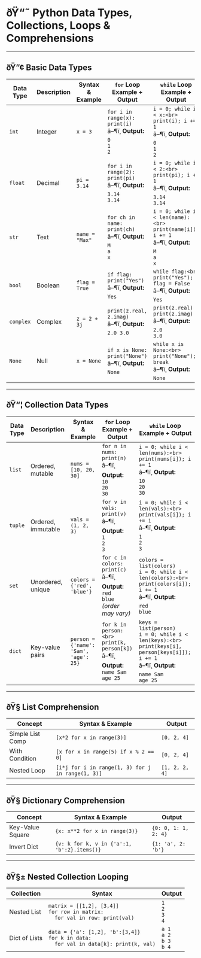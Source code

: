 
# ðŸ“˜ Python Data Types, Collections, Loops & Comprehensions

---

## ðŸ”¢ Basic Data Types

| Data Type | Description | Syntax & Example | `for` Loop Example + Output | `while` Loop Example + Output |
|-----------|-------------|------------------|------------------------------|-------------------------------|
| `int`     | Integer     | `x = 3` | `for i in range(x): print(i)`<br>â–¶ï¸ **Output:**<br>`0`<br>`1`<br>`2` | `i = 0; while i < x:<br> print(i); i += 1`<br>â–¶ï¸ **Output:**<br>`0`<br>`1`<br>`2` |
| `float`   | Decimal     | `pi = 3.14` | `for i in range(2): print(pi)`<br>â–¶ï¸ **Output:**<br>`3.14`<br>`3.14` | `i = 0; while i < 2:<br> print(pi); i += 1`<br>â–¶ï¸ **Output:**<br>`3.14`<br>`3.14` |
| `str`     | Text        | `name = "Max"` | `for ch in name: print(ch)`<br>â–¶ï¸ **Output:**<br>`M`<br>`a`<br>`x` | `i = 0; while i < len(name):<br> print(name[i]); i += 1`<br>â–¶ï¸ **Output:**<br>`M`<br>`a`<br>`x` |
| `bool`    | Boolean     | `flag = True` | `if flag: print("Yes")`<br>â–¶ï¸ **Output:**<br>`Yes` | `while flag:<br> print("Yes"); flag = False`<br>â–¶ï¸ **Output:**<br>`Yes` |
| `complex` | Complex     | `z = 2 + 3j` | `print(z.real, z.imag)`<br>â–¶ï¸ **Output:**<br>`2.0 3.0` | `print(z.real)`<br>`print(z.imag)`<br>â–¶ï¸ **Output:**<br>`2.0`<br>`3.0` |
| `None`    | Null        | `x = None` | `if x is None: print("None")`<br>â–¶ï¸ **Output:**<br>`None` | `while x is None:<br> print("None"); break`<br>â–¶ï¸ **Output:**<br>`None` |

---

## ðŸ“¦ Collection Data Types

| Data Type | Description | Syntax & Example | `for` Loop Example + Output | `while` Loop Example + Output |
|-----------|-------------|------------------|------------------------------|-------------------------------|
| `list`    | Ordered, mutable | `nums = [10, 20, 30]` | `for n in nums: print(n)`<br>â–¶ï¸ **Output:**<br>`10`<br>`20`<br>`30` | `i = 0; while i < len(nums):<br> print(nums[i]); i += 1`<br>â–¶ï¸ **Output:**<br>`10`<br>`20`<br>`30` |
| `tuple`   | Ordered, immutable | `vals = (1, 2, 3)` | `for v in vals: print(v)`<br>â–¶ï¸ **Output:**<br>`1`<br>`2`<br>`3` | `i = 0; while i < len(vals):<br> print(vals[i]); i += 1`<br>â–¶ï¸ **Output:**<br>`1`<br>`2`<br>`3` |
| `set`     | Unordered, unique | `colors = {'red', 'blue'}` | `for c in colors: print(c)`<br>â–¶ï¸ **Output:**<br>`red`<br>`blue` *(order may vary)* | `colors = list(colors)`<br>`i = 0; while i < len(colors):<br> print(colors[i]); i += 1`<br>â–¶ï¸ **Output:**<br>`red`<br>`blue` |
| `dict`    | Key-value pairs | `person = {'name': 'Sam', 'age': 25}` | `for k in person:<br> print(k, person[k])`<br>â–¶ï¸ **Output:**<br>`name Sam`<br>`age 25` | `keys = list(person)`<br>`i = 0; while i < len(keys):<br> print(keys[i], person[keys[i]]); i += 1`<br>â–¶ï¸ **Output:**<br>`name Sam`<br>`age 25` |

---

## ðŸ§  List Comprehension

| Concept | Syntax & Example | Output |
|--------|------------------|--------|
| Simple List Comp | `[x*2 for x in range(3)]` | `[0, 2, 4]` |
| With Condition | `[x for x in range(5) if x % 2 == 0]` | `[0, 2, 4]` |
| Nested Loop | `[i*j for i in range(1, 3) for j in range(1, 3)]` | `[1, 2, 2, 4]` |

---

## ðŸ§  Dictionary Comprehension

| Concept | Syntax & Example | Output |
|--------|------------------|--------|
| Key-Value Square | `{x: x**2 for x in range(3)}` | `{0: 0, 1: 1, 2: 4}` |
| Invert Dict | `{v: k for k, v in {'a':1, 'b':2}.items()}` | `{1: 'a', 2: 'b'}` |

---

## ðŸ§± Nested Collection Looping

| Collection | Syntax | Output |
|------------|--------|--------|
| Nested List | `matrix = [[1,2], [3,4]]`<br>`for row in matrix:`<br>`  for val in row: print(val)` | `1`<br>`2`<br>`3`<br>`4` |
| Dict of Lists | `data = {'a': [1,2], 'b':[3,4]}`<br>`for k in data:`<br>`  for val in data[k]: print(k, val)` | `a 1`<br>`a 2`<br>`b 3`<br>`b 4` |
